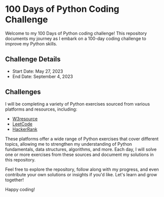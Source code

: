 # 100 Days of Python Coding Challenge

Welcome to my 100 Days of Python coding challenge! 
This repository documents my journey as I embark on a 100-day coding challenge to improve my Python skills.

## Challenge Details
- Start Date: May 27, 2023
- End Date: September 4, 2023

## Challenges
I will be completing a variety of Python exercises sourced from various platforms and resources, including:

- [W3resource](https://www.w3resource.com/python-exercises/)
- [LeetCode](https://leetcode.com/)
- [HackerRank](https://www.hackerrank.com/)

These platforms offer a wide range of Python exercises that cover different topics, allowing me to strengthen my understanding of Python fundamentals, data structures, algorithms, and more. Each day, I will solve one or more exercises from these sources and document my solutions in this repository.

Feel free to explore the repository, follow along with my progress, and even contribute your own solutions or insights if you'd like. Let's learn and grow together!

Happy coding!
